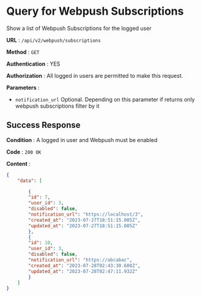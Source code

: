 # Query for Webpush Subscriptions

Show a list of Webpush Subscriptions for the logged user

**URL** : `/api/v2/webpush/subscriptions`

**Method** : `GET`

**Authentication** : YES

**Authorization** : All logged in users are permitted to make this request.

**Parameters** :

* `notification_url` Optional. Depending on this parameter if returns only webpush subscriptions filter by it

## Success Response

**Condition** : A logged in user and Webpush must be enabled

**Code** : `200 OK`

**Content** :

```json
{
    "data": [

        {
        "id": 7,
        "user_id": 3,
        "disabled": false,
        "notification_url": "https://localhost/3",
        "created_at": "2023-07-27T18:51:15.005Z",
        "updated_at": "2023-07-27T18:51:15.005Z"
        },
        {
        "id": 10,
        "user_id": 3,
        "disabled": false,
        "notification_url": "https://abcabac",
        "created_at": "2023-07-28T02:43:30.608Z",
        "updated_at": "2023-07-28T02:47:11.932Z"
        }
    ]
}
```

